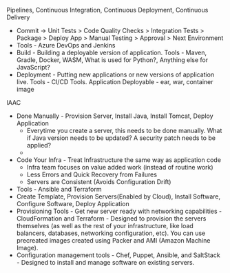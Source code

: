 Pipelines, Continuous Integration, Continuous Deployment, Continuous Delivery

- Commit -> Unit Tests > Code Quality Checks > Integration Tests > Package > Deploy App > Manual Testing > Approval > Next Environment
- Tools - Azure DevOps and Jenkins
- Build - Building a deployable version of application. Tools - Maven, Gradle, Docker, WASM, What is used for Python?, Anything else for JavaScript?
- Deployment - Putting new applications or new versions of application live. Tools - CI/CD Tools. Application Deployable - ear, war, container image

IAAC

- Done Manually - Provision Server, Install Java, Install Tomcat, Deploy Application
  - Everytime you create a server, this needs to be done manually. What if Java version needs to be updated? A security patch needs to be applied?
  -
- Code Your Infra - Treat Infrastructure the same way as application code
  - Infra team focuses on value added work (instead of routine work)
  - Less Errors and Quick Recovery from Failures
  - Servers are Consistent (Avoids Configuration Drift)
- Tools - Ansible and Terraform
- Create Template, Provision Servers(Enabled by Cloud), Install Software, Configure Software, Deploy Application
- Provisioning Tools - Get new server ready with networking capabilities - CloudFormation and Terraform - Designed to provision the servers themselves (as well as the rest of your infrastructure, like load balancers, databases, networking configuration, etc). You can use precreated images created using Packer and AMI (Amazon Machine Image).
- Configuration management tools - Chef, Puppet, Ansible, and SaltStack - Designed to install and manage software on existing servers.

